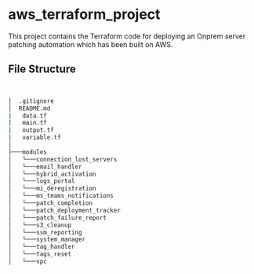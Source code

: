 # aws_terraform_project

This project contains the Terraform code for deploying an Onprem server patching automation which has been built on AWS.

## File Structure

```bash


│  .gitignore
│  README.md
|   data.tf
|   main.tf
|   output.tf
|   variable.tf
│
├───modules
│   └───connection_lost_servers
│   └───email_handler
│   └───hybrid_activation
│   └───logs_portal
│   └───mi_deregistration
│   └───ms_teams_notifications
│   └───patch_completion
│   └───patch_deployment_tracker
│   └───patch_failure_report
│   └───s3_cleanup
│   └───ssm_reporting
│   └───system_manager
│   └───tag_handler
│   └───tags_reset
│   └───vpc

